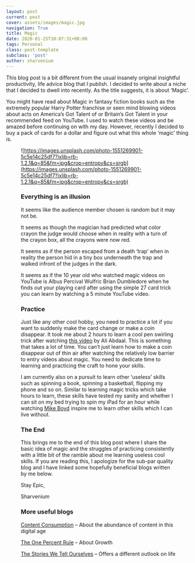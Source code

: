 ```yaml
---
layout: post
current: post
cover: assets/images/magic.jpg
navigation: True
title: Magic
date: 2020-01-25T10:07:31+08:00
tags: Personal
class: post-template
subclass: 'post'
author: sharvenium
---
```

This blog post is a bit different from the usual insanely original insightful productivity, life advice blog that I publish. I decided to write about a niche that I decided to dwell into recently. As the title suggests, it is about &#8216;Magic&#8217;.

You might have read about Magic in fantasy fiction books such as the extremely popular Harry Potter franchise or seen mind blowing videos about acts on America&#8217;s Got Talent of or Britain&#8217;s Got Talent in your recommended feed on YouTube. I used to watch these videos and be amazed before continuing on with my day. However, recently I decided to buy a pack of cards for a dollar and figure out what this whole &#8216;magic&#8217; thing is.<figure class="wp-block-image">

![https://images.unsplash.com/photo-1551269901-5c5e14c25df7?ixlib=rb-1.2.1&q=85&fm=jpg&crop=entropy&cs=srgb](https://images.unsplash.com/photo-1551269901-5c5e14c25df7?ixlib=rb-1.2.1&q=85&fm=jpg&crop=entropy&cs=srgb)  

### Everything is an illusion

It seems like the audience member chosen is random but it may not be.

It seems as though the magician had predicted what color crayon the judge would choose when in reality with a turn of the crayon box, all the crayons were now red.

It seems as if the person escaped from a death &#8216;trap&#8217; when in reality the person hid in a tiny box underneath the trap and walked infront of the judges in the dark.

It seems as if the 10 year old who watched magic videos on YouTube is Albus Percival Wulfric Brian Dumbledore when he finds out your playing card after using the simple 27 card trick you can learn by watching a 5 minute YouTube video.

### Practice

Just like any other cool hobby, you need to practice a lot if you want to suddenly make the card change or make a coin disappear. It took me about 2 hours to learn a cool pen swirling trick after watching [this video](https://www.youtube.com/watch?v=TvytweSNkiE) by Ali Abdaal. This is something that takes a lot of time. You can&#8217;t just learn how to make a coin disappear out of thin air after watching the relatively low barrier to entry videos about magic. You need to dedicate time to learning and practicing the craft to hone your skills.

I am currently also on a pursuit to learn other &#8216;useless&#8217; skills such as spinning a book, spinning a basketball, flipping my phone and so on. Similar to learning magic tricks which take hours to learn, these skills have tested my sanity and whether I can sit on my bed trying to spin my iPad for an hour while watching [Mike Boyd](https://www.youtube.com/channel/UCIRiWCPZoUyZDbydIqitHtQ) inspire me to learn other skills which I can live without.

### The End

This brings me to the end of this blog post where I share the basic idea of magic and the struggles of practicing consistently with a little bit of the ramble about me learning useless cool skills. If you are reading this, I apologize for the sub-par quality blog and I have linked some hopefully beneficial blogs written by me below.

Stay Epic,

Sharvenium

### More useful blogs

[Content Consumption](https://sharvesh.com/content-consumption/) &#8211; About the abundance of content in this digital age

[The One Percent Rule](https://sharvesh.com/the-one-percent-rule/) &#8211; About Growth

[The Stories We Tell Ourselves](https://sharvesh.com/the-stories-we-tell-ourselves/) &#8211; Offers a different outlook on life